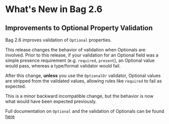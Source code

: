 # What's New in Bag 2.6

## Improvements to Optional Property Validation

Bag 2.6 improves validation of `Optional` properties.

This release changes the behavior of validation when Optionals are involved. Prior to this release, if your validation for an Optional field was a simple presence requirement (e.g. `required`, `present`), an Optional value would pass, whereas a type/format validator would fail.

After this change, **unless** you use the `OptionalOr` validator, Optional values are stripped from the validated values, allowing rules like `required` to fail as expected.

This is a minor backward incompatible change, but the behavior is now what would have been expected previously.

Full documentation on `Optional` and the validation of Optionals can be found [here](/optionals)
